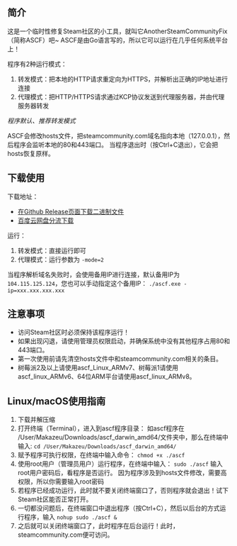 ## 简介
这是一个临时性修复Steam社区的小工具，就叫它AnotherSteamCommunityFix（简称ASCF）吧~
ASCF是由Go语言写的，所以它可以运行在几乎任何系统平台上！

程序有2种运行模式：
1. 转发模式：把本地的HTTP请求重定向为HTTPS，并解析出正确的IP地址进行连接
2. 代理模式：把HTTP/HTTPS请求通过KCP协议发送到代理服务器，并由代理服务器转发

*程序默认、推荐转发模式*

ASCF会修改hosts文件，把steamcommunity.com域名指向本地（127.0.0.1），然后程序会监听本地的80和443端口。
当程序退出时（按Ctrl+C退出），它会把hosts恢复原样。

## 下载使用
下载地址：
* [在Github Release页面下载二进制文件](https://github.com/zyfworks/AnotherSteamCommunityFix/releases)
* [百度云网盘分流下载](https://pan.baidu.com/s/1nvBW8qP)

运行：
1. 转发模式：直接运行即可
2. 代理模式：运行参数为 `-mode=2`

当程序解析域名失败时，会使用备用IP进行连接，默认备用IP为`104.115.125.124`，您也可以手动指定这个备用IP：
```./ascf.exe -ip=xxx.xxx.xxx.xxx```

## 注意事项
* 访问Steam社区时必须保持该程序运行！
* 如果出现闪退，请使用管理员权限启动，并确保系统中没有其他程序占用80和443端口。
* 第一次使用前请先清空hosts文件中和steamcommunity.com相关的条目。
* 树莓派2及以上请使用ascf_Linux_ARMv7、树莓派1请使用ascf_linux_ARMv6、64位ARM平台请使用ascf_linux_ARMv8。

## Linux/macOS使用指南
1. 下载并解压缩
2. 打开终端（Terminal），进入到ascf程序目录：
   如ascf程序在 /User/Makazeu/Downloads/ascf_darwin_amd64/文件夹中，那么在终端中输入:
   ```cd /User/Makazeu/Downloads/ascf_darwin_amd64/```
3. 赋予程序可执行权限，在终端中输入命令：
   ```chmod +x ./ascf```
4. 使用root用户（管理员用户）运行程序，在终端中输入：
   ```sudo ./ascf```
   输入root用户密码后，看程序是否运行。
   因为程序涉及到hosts文件修改，需要高权限，所以你需要输入root密码
6. 若程序已经成功运行，此时就不要关闭终端窗口了，否则程序就会退出！试下Steam社区能否正常打开。
7. 一切都没问题后，在终端窗口中退出程序（按Ctrl+C），然后以后台的方式运行程序，输入
   ```nohup sudo ./ascf &```
8. 之后就可以关闭终端窗口了，此时程序在后台运行！此时，steamcommunity.com便可访问。